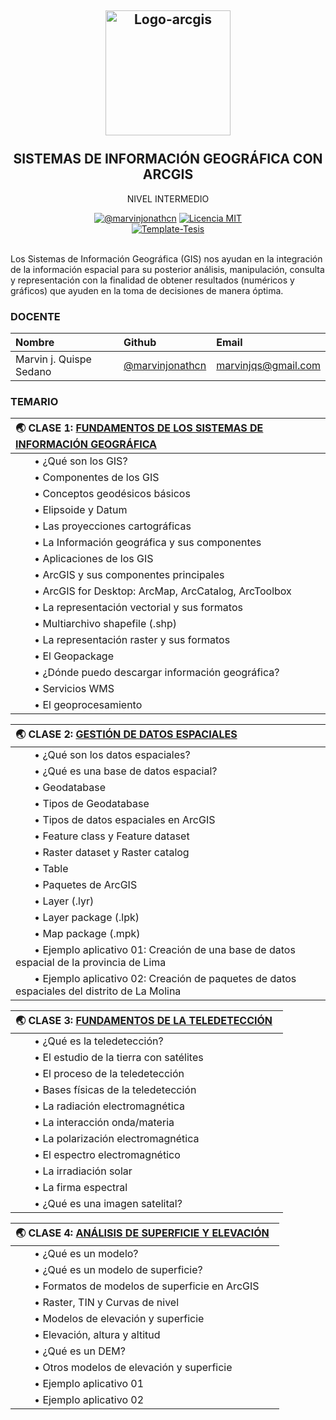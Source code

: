 <h2 align="center">
  <a href="https://marvinjonathcn.github.io/curso_arcgis_intermedio/slides/00_Presentacion/00_Presentacion.html" title="ArcGIS-Intermedio">
    <img alt="Logo-arcgis" src="https://logosolusa.com/wp-content/uploads/parser/ESRI-ArcGIS-Logo-1.png" width="200px" height="200px" />
  </a>
  <br /><br />
  SISTEMAS DE INFORMACIÓN GEOGRÁFICA CON ARCGIS </h2>
<p align="center">NIVEL INTERMEDIO</p>
<div align="center"><a href="https://www.linkedin.com/in/marvinjqs/"><img alt="@marvinjonathcn" 
src="https://img.shields.io/badge/Autor-Marvin%20J.%20Quispe-lightgrey" /></a>
<a href="https://opensource.org/licenses/MIT/"><img alt="Licencia MIT" 
src="https://img.shields.io/github/license/marvinjonathcn/curso_arcgis_basico?label=License" />
</a>  
<br><a href="https://github.com/Template-Latex/Template-Tesis/"><img alt="Template-Tesis" src="https://latex.ppizarror.com/res/badges/tesis.svg" /></a>

</div><br />

Los Sistemas de Información Geográfica (GIS) nos ayudan en la integración de la información espacial para su posterior análisis, manipulación, consulta y representación con la finalidad de obtener resultados (numéricos y gráficos) que ayuden en la toma de decisiones de manera óptima.

### DOCENTE

| Nombre                  | Github        |  Email         |
|:--------------------    |:--------------| :--------------|
| Marvin j. Quispe Sedano | [@marvinjonathcn](https://github.com/marvinjonathcn)| marvinjqs@gmail.com |


### TEMARIO

| 🌏 CLASE 1: [FUNDAMENTOS DE LOS SISTEMAS DE INFORMACIÓN GEOGRÁFICA](https://marvinjonathcn.github.io/curso_arcgis_intermedio/slides/01_Fundamentos_de_los_GIS/01_Fundamentos_de_los_GIS.html)  &nbsp;  |
|:---------------------------------------------------------------|
| &nbsp;  &nbsp;  &nbsp;  &nbsp;• ¿Qué son los GIS? |
| &nbsp;  &nbsp;  &nbsp;  &nbsp;• Componentes de los GIS |
| &nbsp;  &nbsp;  &nbsp;  &nbsp;• Conceptos geodésicos básicos |
| &nbsp;  &nbsp;  &nbsp;  &nbsp;• Elipsoide y Datum |
| &nbsp;  &nbsp;  &nbsp;  &nbsp;• Las proyecciones cartográficas |
| &nbsp;  &nbsp;  &nbsp;  &nbsp;• La Información geográfica y sus componentes |
| &nbsp;  &nbsp;  &nbsp;  &nbsp;• Aplicaciones de los GIS |
| &nbsp;  &nbsp;  &nbsp;  &nbsp;• ArcGIS y sus componentes principales |
| &nbsp;  &nbsp;  &nbsp;  &nbsp;• ArcGIS for Desktop: ArcMap, ArcCatalog, ArcToolbox |
| &nbsp;  &nbsp;  &nbsp;  &nbsp;• La representación vectorial y sus formatos |
| &nbsp;  &nbsp;  &nbsp;  &nbsp;• Multiarchivo shapefile (.shp) |
| &nbsp;  &nbsp;  &nbsp;  &nbsp;• La representación raster y sus formatos |
| &nbsp;  &nbsp;  &nbsp;  &nbsp;• El Geopackage |
| &nbsp;  &nbsp;  &nbsp;  &nbsp;• ¿Dónde puedo descargar información geográfica? |
| &nbsp;  &nbsp;  &nbsp;  &nbsp;• Servicios WMS |
| &nbsp;  &nbsp;  &nbsp;  &nbsp;• El geoprocesamiento |

| 🌏 CLASE 2: [GESTIÓN DE DATOS ESPACIALES](https://marvinjonathcn.github.io/curso_arcgis_intermedio/slides/02_Gestion_de_datos_espaciales/02_Gestion_de_datos_espaciales.html)  &nbsp;  |
|:---------------------------------------------------------------|
| &nbsp;  &nbsp;  &nbsp;  &nbsp;• ¿Qué son los datos espaciales? |
| &nbsp;  &nbsp;  &nbsp;  &nbsp;• ¿Qué es una base de datos espacial? |
| &nbsp;  &nbsp;  &nbsp;  &nbsp;• Geodatabase |
| &nbsp;  &nbsp;  &nbsp;  &nbsp;• Tipos de Geodatabase |
| &nbsp;  &nbsp;  &nbsp;  &nbsp;• Tipos de datos espaciales en ArcGIS |
| &nbsp;  &nbsp;  &nbsp;  &nbsp;• Feature class y Feature dataset|
| &nbsp;  &nbsp;  &nbsp;  &nbsp;• Raster dataset y Raster catalog|
| &nbsp;  &nbsp;  &nbsp;  &nbsp;• Table |
| &nbsp;  &nbsp;  &nbsp;  &nbsp;• Paquetes de ArcGIS |
| &nbsp;  &nbsp;  &nbsp;  &nbsp;• Layer (.lyr) |
| &nbsp;  &nbsp;  &nbsp;  &nbsp;• Layer package (.lpk) |
| &nbsp;  &nbsp;  &nbsp;  &nbsp;• Map package (.mpk) |
| &nbsp;  &nbsp;  &nbsp;  &nbsp;• Ejemplo aplicativo 01: Creación de una base de datos espacial de la provincia de Lima |
| &nbsp;  &nbsp;  &nbsp;  &nbsp;• Ejemplo aplicativo 02: Creación de paquetes de datos espaciales del distrito de La Molina |

| 🌏 CLASE 3: [FUNDAMENTOS DE LA TELEDETECCIÓN](https://marvinjonathcn.github.io/curso_arcgis_intermedio/slides/03_Fundamentos_de_la_teledeteccion/03_Fundamentos_de_la_teledeteccion.html)  &nbsp;  |
|:---------------------------------------------------------------|
| &nbsp;  &nbsp;  &nbsp;  &nbsp;• ¿Qué es la teledetección? |
| &nbsp;  &nbsp;  &nbsp;  &nbsp;• El estudio de la tierra con satélites |
| &nbsp;  &nbsp;  &nbsp;  &nbsp;• El proceso de la teledetección |
| &nbsp;  &nbsp;  &nbsp;  &nbsp;• Bases físicas de la teledetección |
| &nbsp;  &nbsp;  &nbsp;  &nbsp;• La radiación electromagnética |
| &nbsp;  &nbsp;  &nbsp;  &nbsp;• La interacción onda/materia |
| &nbsp;  &nbsp;  &nbsp;  &nbsp;• La polarización electromagnética |
| &nbsp;  &nbsp;  &nbsp;  &nbsp;• El espectro electromagnético |
| &nbsp;  &nbsp;  &nbsp;  &nbsp;• La irradiación solar |
| &nbsp;  &nbsp;  &nbsp;  &nbsp;• La firma espectral |
| &nbsp;  &nbsp;  &nbsp;  &nbsp;• ¿Qué es una imagen satelital? |

| 🌏 CLASE 4: [ANÁLISIS DE SUPERFICIE Y ELEVACIÓN](https://marvinjonathcn.github.io/curso_arcgis_intermedio/slides/04_Modelos_de_elevacion/04_Modelos_de_elevacion.html)  &nbsp;  |
|:---------------------------------------------------------------|
| &nbsp;  &nbsp;  &nbsp;  &nbsp;• ¿Qué es un modelo? |
| &nbsp;  &nbsp;  &nbsp;  &nbsp;• ¿Qué es un modelo de superficie? |
| &nbsp;  &nbsp;  &nbsp;  &nbsp;• Formatos de modelos de superficie en ArcGIS |
| &nbsp;  &nbsp;  &nbsp;  &nbsp;• Raster, TIN y Curvas de nivel |
| &nbsp;  &nbsp;  &nbsp;  &nbsp;• Modelos de elevación y superficie |
| &nbsp;  &nbsp;  &nbsp;  &nbsp;• Elevación, altura y altitud |
| &nbsp;  &nbsp;  &nbsp;  &nbsp;• ¿Qué es un DEM? |
| &nbsp;  &nbsp;  &nbsp;  &nbsp;• Otros modelos de elevación y superficie |
| &nbsp;  &nbsp;  &nbsp;  &nbsp;• Ejemplo aplicativo 01 |
| &nbsp;  &nbsp;  &nbsp;  &nbsp;• Ejemplo aplicativo 02 |




